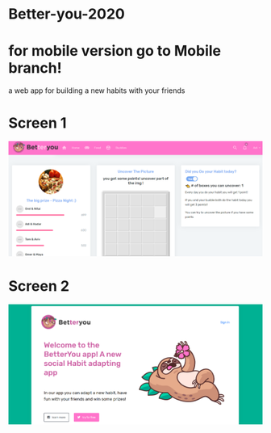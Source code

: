 

# Better-you-2020
# for mobile version go to Mobile branch!
a web app for building a new habits with your friends


# Screen 1
![GitHub Logo](/3.png)

# Screen 2

![GitHub Logo](/4.png)
